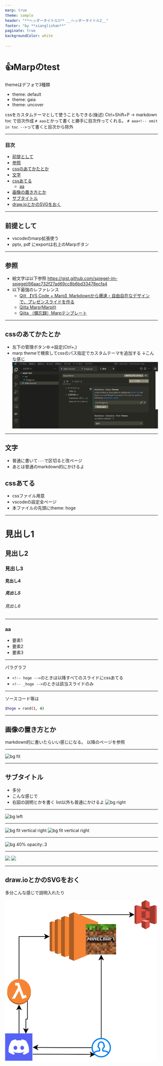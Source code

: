 ```yaml
---
marp: true
theme: sample
header: "**ヘッダータイトル1** __ヘッダータイトル2__"
footer: "by **xianglishan**"
paginate: true
backgroundColor: white

---
```

# :+1:Marpのtest<!-- omit in toc -->
themeはデフォで3種類
- theme: default
- theme: gaia
- theme: uncover

cssをカスタムテーマとして使うこともできる(後述)
Ctrl+Shift+P -> markdown toc で目次作成
`# aaa`とかって書くと勝手に目次作ってくれる。
`# aaa<!-- omit in toc -->`って書くと目次から除外

--- 
###  目次<!-- omit in toc -->
- [前提として](#前提として)
- [参照](#参照)
- [cssのあてかたとか](#cssのあてかたとか)
- [文字](#文字)
- [cssあてる](#cssあてる)
  - [aa](#aa)
- [画像の置き方とか](#画像の置き方とか)
- [サブタイトル](#サブタイトル)
- [draw.ioとかのSVGをおく](#drawioとかのsvgをおく)

---
##  前提として
- vscodeのmarp拡張使う
- pptx, pdf にexportは右上のMarpボタン

---
## 参照
- 絵文字は以下参照
https://gist.github.com/spiegel-im-spiegel/66aac732f27ad69cc8b6bd33478ecfa4
- 以下最強のレファレンス
    - [Qiit 【VS Code + Marp】Markdownから爆速・自由自在なデザインで、プレゼンスライドを作る](https://qiita.com/tomo_makes/items/aafae4021986553ae1d8#drawio )
    - [Qiita Marp(Marpit)](https://qiita.com/takeshisakuma/items/5a61e6eac123d28602fb#%E3%83%86%E3%83%BC%E3%83%9E%E3%81%AE%E3%82%B5%E3%83%B3%E3%83%97%E3%83%AB)
    - [Qiita （備忘録）Marpテンプレート](https://qiita.com/zono_0/items/e6ab64f381440578ea1c)

---
## cssのあてかたとか
- 左下の管理ボタン:gear:→設定(Ctrl+,)
- marp themeで検索してcssのパス指定でカスタムテーマを追加する
↓こんな感じ
![](./images/スクリーンショット%202021-10-18%20034404.png)

---
## 文字
- 普通に書いて`---`で区切ると改ページ
- あとは普通のmarkdown的にかけるよ

## cssあてる
- cssファイル用意
- vscodeの設定全ページ
- 本ファイルの先頭にtheme: hoge

---
<!--
class: heading
-->

# 見出し1<!-- omit in toc -->
## 見出し2<!-- omit in toc -->
### 見出し3<!-- omit in toc -->
#### 見出し4<!-- omit in toc -->
##### 見出し5<!-- omit in toc -->
###### 見出し6<!-- omit in toc -->

---
<!--
_class: lists
-->
### aa
- 要素1
- 要素2
- 要素3

---
<!--
_class: paragraph
-->
パラグラフ
- `<!-- hoge -->`のときは以降すべてのスライドにcssあてる
- `<!-- _hoge -->`のときは該当スライドのみ

---
ソースコード等は
```bash
$hoge = rand(1, 4)
```

---
##  画像の置き方とか
markdown的に書いたらいい感じになる。
以降のページを参照

---
<!-- bgで画像を背景に設定し、fitで画像のサイズを自動調整 -->
![bg fit](https://placehold.jp/400x400.png)

---
<!-- rightで右寄せ -->
## サブタイトル
- 多分
- こんな感じで
- 右図の説明とかを書く
list以外も普通にかけるよ
![bg right](https://placehold.jp/400x400.png)

---
<!-- leftで左寄せ -->
![bg left](https://placehold.jp/400x400.png)

---
<!-- 画像を縦に並べる -->
![bg fit vertical right](https://placehold.jp/400x400.png)
![bg fit vertical right](https://placehold.jp/400x400.png)

---
<!-- 画像のサイズを%で指定。透明度も設定 -->
![bg 40% opacity:.3](https://placehold.jp/400x400.png)

---
<!-- 画像を横に2枚並べたい時 -->
![](https://placehold.jp/400x400.png) ![](https://placehold.jp/400x400.png)

---
## draw.ioとかのSVGをおく
多分こんな感じで説明入れたり

![bg right 50%](./drawio/test.drawio.svg)